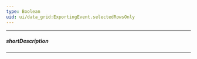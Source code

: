 ```yaml
---
type: Boolean
uid: ui/data_grid:ExportingEvent.selectedRowsOnly
---
```

---
##### shortDescription
<!-- Description goes here -->

---
<!-- Description goes here -->